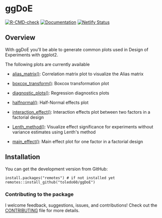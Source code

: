 # ggDoE

[![R-CMD-check](https://github.com/toledo60/ggDoE/workflows/R-CMD-check/badge.svg)](https://github.com/toledo60/ggDoE/actions)
[![Documentation](https://img.shields.io/badge/Documentation-ggDoE-blue)](https://ggdoe.netlify.app/)
[![Netlify Status](https://api.netlify.com/api/v1/badges/20d30180-f503-4b63-ba9c-c95bfca3826e/deploy-status)](https://app.netlify.com/sites/ggdoe/deploys)

## Overview

With ggDoE you'll be able to generate common plots used in Design of Experiments with ggplot2.

The following plots are currently available

- [alias_matrix()](https://ggdoe.netlify.app/reference/alias_matrix.html): Correlation matrix plot to visualize the Alias matrix

- [boxcox_transform()](https://ggdoe.netlify.app/reference/boxcox_transform.html): Boxcox transformation plot

- [diagnostic_plots()](https://ggdoe.netlify.app/reference/diagnostic_plots.html): Regression diagnostics plots

- [halfnormal()](https://ggdoe.netlify.app/reference/halfnormal.html): Half-Normal effects plot

- [interaction_effect()](https://ggdoe.netlify.app/reference/interaction_effect.html): Interaction effects plot between two factors in a factorial design

- [Lenth_method()](https://ggdoe.netlify.app/reference/Lenth_method.html): Visualize effect significance for experiments without variance
estimates using Lenth's method

- [main_effect()](https://ggdoe.netlify.app/reference/main_effect.html): Main effect plot for one factor in a factorial design


## Installation

You can get the development version from GitHub:

```{r}
install.packages("remotes") # if not installed yet
remotes::install_github("toledo60/ggDoE")
```

### Contributing to the package
I welcome feedback, suggestions, issues, and contributions!
Check out the [CONTRIBUTING](https://github.com/toledo60/ggDoE/blob/main/.github/CONTRIBUTING.md) file for more details.
